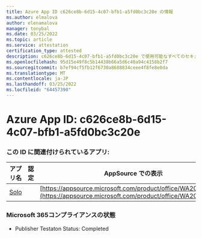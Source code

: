 ```yaml
---
title: Azure App ID c626ce8b-6d15-4c07-bfb1-a5fd0bc3c20e の情報
ms.author: elmalova
author: elenamalova
manager: tonybal
ms.date: 03/25/2022
ms.topic: article
ms.service: attestation
certification_type: attested
description: c626ce8b-6d15-4c07-bfb1-a5fd0bc3c20e で使用可能なすべてのセキュリティおよびコンプライアンス情報。
ms.openlocfilehash: 95d15e49f8c5b14438b66a5d6c40a94c4158b2f7
ms.sourcegitcommit: b7ef94cf5fb12f6730a8688834ceee4f8fe8e0da
ms.translationtype: MT
ms.contentlocale: ja-JP
ms.lasthandoff: 03/25/2022
ms.locfileid: "64457390"
---
```

# <a name="azure-app-id-c626ce8b-6d15-4c07-bfb1-a5fd0bc3c20e"></a>Azure App ID: c626ce8b-6d15-4c07-bfb1-a5fd0bc3c20e


### <a name="apps-associated-with-this-id"></a>この ID に関連付けられているアプリ:
| **アプリ名** | **認定** | **AppSource での表示** |
|--------------|---------------|-----------------------|
| [Solo](../forward/WA200003826.md) |  | [https://appsource.microsoft.com/product/office/WA200003826](https://appsource.microsoft.com/product/office/WA200003826) |

### <a name="microsoft-365-app-compliance-status"></a>Microsoft 365コンプライアンスの状態
- Publisher Testaton Status: Completed
